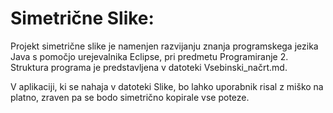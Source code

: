 # Simetrične Slike:

Projekt simetrične slike je namenjen razvijanju znanja programskega jezika Java s pomočjo urejevalnika Eclipse, pri predmetu Programiranje 2. Struktura programa je predstavljena v datoteki Vsebinski_načrt.md.

V aplikaciji, ki se nahaja v datoteki Slike, bo lahko uporabnik risal z miško na platno, zraven pa se bodo simetrično kopirale vse poteze.
